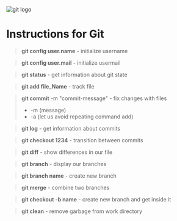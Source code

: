 ![git logo](https://upload.wikimedia.org/wikipedia/commons/thumb/e/e0/Git-logo.svg/1280px-Git-logo.svg.png)

# Instructions for Git

>**git config user.name** - initialize username

>**git config user.mail** - initialize usermail

>**git status** - get information about git state

>**git add file_Name** - track file

>**git commit** -m "commit-message" - fix changes with files
>- -m (message)
>- -a (let us avoid repeating command add)

>**git log** - get information about commits

>**git checkout 1234** - transition between commits

>**git diff** - show differences in our file

>**git branch** - display our branches

>**git branch name** - create new branch

>**git merge** - combine two branches

>**git checkout -b name** - create new branch and get inside it

>**git clean** - remove garbage from work directory

